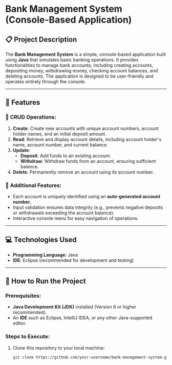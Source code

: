 # Bank Management System (Console-Based Application)

## 📋 **Project Description**
The **Bank Management System** is a simple, console-based application built using **Java** that simulates basic banking operations. It provides functionalities to manage bank accounts, including creating accounts, depositing money, withdrawing money, checking account balances, and deleting accounts. The application is designed to be user-friendly and operates entirely through the console.

---

## 📜 **Features**
### 🔹 **CRUD Operations**:
1. **Create**: Create new accounts with unique account numbers, account holder names, and an initial deposit amount.
2. **Read**: Retrieve and display account details, including account holder's name, account number, and current balance.
3. **Update**:  
   - **Deposit**: Add funds to an existing account.  
   - **Withdraw**: Withdraw funds from an account, ensuring sufficient balance.
4. **Delete**: Permanently remove an account using its account number.

### 🔹 **Additional Features**:
- Each account is uniquely identified using an **auto-generated account number**.
- Input validation ensures data integrity (e.g., prevents negative deposits or withdrawals exceeding the account balance).
- Interactive console menu for easy navigation of operations.

---

## 💻 **Technologies Used**
- **Programming Language**: Java
- **IDE**: Eclipse (recommended for development and testing)

---

## 🚀 **How to Run the Project**
### Prerequisites:
- **Java Development Kit (JDK)** installed (Version 8 or higher recommended).
- An **IDE** such as Eclipse, IntelliJ IDEA, or any other Java-supported editor.

### Steps to Execute:
1. Clone this repository to your local machine:
   ```bash
   git clone https://github.com/your-username/bank-management-system.git
